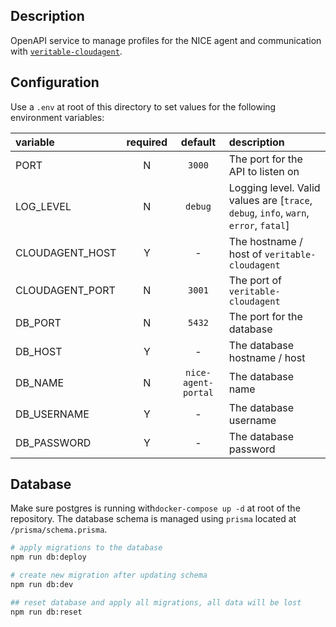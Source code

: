 ## Description

OpenAPI service to manage profiles for the NICE agent and communication with [`veritable-cloudagent`](https://github.com/digicatapult/veritable-cloudagent).

## Configuration

Use a `.env` at root of this directory to set values for the following environment variables:

| variable        | required |       default       | description                                                                          |
| :-------------- | :------: | :-----------------: | :----------------------------------------------------------------------------------- |
| PORT            |    N     |       `3000`        | The port for the API to listen on                                                    |
| LOG_LEVEL       |    N     |       `debug`       | Logging level. Valid values are [`trace`, `debug`, `info`, `warn`, `error`, `fatal`] |
| CLOUDAGENT_HOST |    Y     |          -          | The hostname / host of `veritable-cloudagent`                                        |
| CLOUDAGENT_PORT |    N     |       `3001`        | The port of `veritable-cloudagent`                                                   |
| DB_PORT         |    N     |       `5432`        | The port for the database                                                            |
| DB_HOST         |    Y     |          -          | The database hostname / host                                                         |
| DB_NAME         |    N     | `nice-agent-portal` | The database name                                                                    |
| DB_USERNAME     |    Y     |          -          | The database username                                                                |
| DB_PASSWORD     |    Y     |          -          | The database password                                                                |

## Database

Make sure postgres is running with`docker-compose up -d` at root of the repository. The database schema is managed using `prisma` located at `/prisma/schema.prisma`.

```sh
# apply migrations to the database
npm run db:deploy

# create new migration after updating schema
npm run db:dev

## reset database and apply all migrations, all data will be lost
npm run db:reset
```
